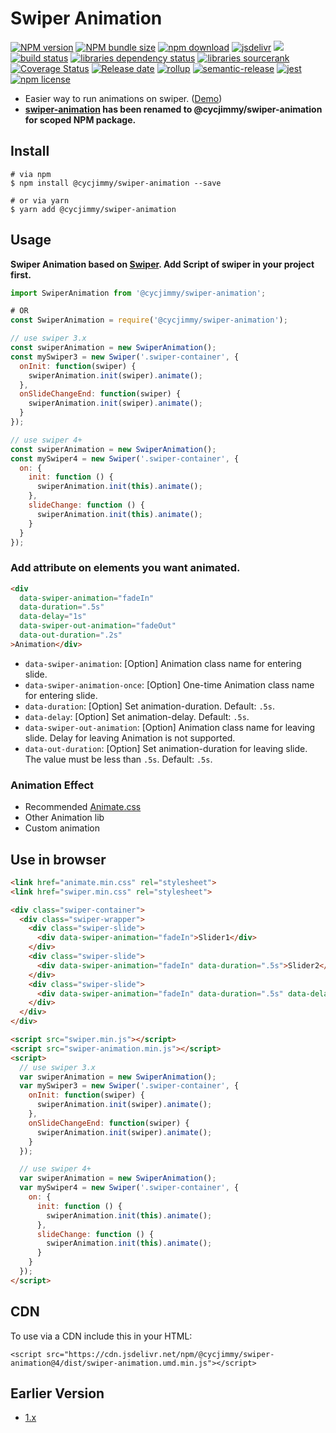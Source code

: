 # Swiper Animation
[![NPM version][npm-image]][npm-url]
[![NPM bundle size][npm-bundle-size-image]][npm-url]
[![npm download][download-image]][download-url]
[![jsdelivr][jsdelivr-image]][jsdelivr-url]
![][workflows-badge-image]
[![build status][travis-image]][travis-url]
[![libraries dependency status][libraries-status-image]][libraries-status-url]
[![libraries sourcerank][libraries-sourcerank-image]][libraries-sourcerank-url]
[![Coverage Status][coverage-image]][coverage-url]
[![Release date][release-date-image]][release-url]
[![rollup][rollup-image]][rollup-url]
[![semantic-release][semantic-image]][semantic-url]
[![jest][jest-image]][jest-url]
[![npm license][license-image]][download-url]

* Easier way to run animations on swiper. ([Demo][github-pages-url])
* **[swiper-animation](https://github.com/cycdpo/swiper-animation) has been renamed to @cycjimmy/swiper-animation for scoped NPM package.**

## Install
```shell
# via npm
$ npm install @cycjimmy/swiper-animation --save

# or via yarn
$ yarn add @cycjimmy/swiper-animation
```

## Usage
**Swiper Animation based on [Swiper](https://github.com/nolimits4web/Swiper). Add Script of swiper in your project first.**

```javascript
import SwiperAnimation from '@cycjimmy/swiper-animation';

# OR
const SwiperAnimation = require('@cycjimmy/swiper-animation');

// use swiper 3.x
const swiperAnimation = new SwiperAnimation();
const mySwiper3 = new Swiper('.swiper-container', {
  onInit: function(swiper) {
    swiperAnimation.init(swiper).animate();
  },
  onSlideChangeEnd: function(swiper) {
    swiperAnimation.init(swiper).animate();
  }
});

// use swiper 4+
const swiperAnimation = new SwiperAnimation();
const mySwiper4 = new Swiper('.swiper-container', {
  on: {
    init: function () {
      swiperAnimation.init(this).animate();
    },
    slideChange: function () {
      swiperAnimation.init(this).animate();
    }
  }
});
```

### Add attribute on elements you want animated.
```html
<div 
  data-swiper-animation="fadeIn" 
  data-duration=".5s" 
  data-delay="1s" 
  data-swiper-out-animation="fadeOut"
  data-out-duration=".2s"
>Animation</div>
```

* `data-swiper-animation`: [Option] Animation class name for entering slide.
* `data-swiper-animation-once`: [Option] One-time Animation class name for entering slide.
* `data-duration`: [Option] Set animation-duration. Default: `.5s`.
* `data-delay`: [Option] Set animation-delay. Default: `.5s`.
* `data-swiper-out-animation`: [Option] Animation class name for leaving slide. Delay for leaving Animation is not supported.
* `data-out-duration`: [Option] Set animation-duration for leaving slide. The value must be less than `.5s`. Default: `.5s`.

### Animation Effect
* Recommended [Animate.css](https://github.com/daneden/animate.css)
* Other Animation lib
* Custom animation

## Use in browser
```html
<link href="animate.min.css" rel="stylesheet">
<link href="swiper.min.css" rel="stylesheet">

<div class="swiper-container">
  <div class="swiper-wrapper">
    <div class="swiper-slide">
      <div data-swiper-animation="fadeIn">Slider1</div>
    </div>
    <div class="swiper-slide">
      <div data-swiper-animation="fadeIn" data-duration=".5s">Slider2</div>
    </div>
    <div class="swiper-slide">
      <div data-swiper-animation="fadeIn" data-duration=".5s" data-delay="1s">Slider3</div>
    </div>
  </div>
</div>

<script src="swiper.min.js"></script>
<script src="swiper-animation.min.js"></script>
<script>
  // use swiper 3.x
  var swiperAnimation = new SwiperAnimation();
  var mySwiper3 = new Swiper('.swiper-container', {
    onInit: function(swiper) {
      swiperAnimation.init(swiper).animate();
    },
    onSlideChangeEnd: function(swiper) {
      swiperAnimation.init(swiper).animate();
    }
  });

  // use swiper 4+
  var swiperAnimation = new SwiperAnimation();
  var mySwiper4 = new Swiper('.swiper-container', {
    on: {
      init: function () {
        swiperAnimation.init(this).animate();
      },
      slideChange: function () {
        swiperAnimation.init(this).animate();
      }
    }
  });
</script>
```

## CDN
To use via a CDN include this in your HTML:
```text
<script src="https://cdn.jsdelivr.net/npm/@cycjimmy/swiper-animation@4/dist/swiper-animation.umd.min.js"></script>
```

## Earlier Version
* [1.x](https://github.com/cycdpo/swiper-animation/tree/1.x)

<!-- Links: -->
[npm-image]: https://img.shields.io/npm/v/@cycjimmy/swiper-animation
[npm-url]: https://npmjs.org/package/@cycjimmy/swiper-animation
[npm-bundle-size-image]: https://img.shields.io/bundlephobia/min/@cycjimmy/swiper-animation

[download-image]: https://img.shields.io/npm/dt/@cycjimmy/swiper-animation
[download-url]: https://npmjs.org/package/@cycjimmy/swiper-animation

[jsdelivr-image]: https://img.shields.io/jsdelivr/npm/hy/@cycjimmy/swiper-animation
[jsdelivr-url]: https://www.jsdelivr.com/package/npm/@cycjimmy/swiper-animation

[workflows-badge-image]: https://github.com/cycjimmy/swiper-animation/workflows/Test%20CI/badge.svg
[travis-image]: https://img.shields.io/travis/cycjimmy/swiper-animation
[travis-url]: https://travis-ci.org/cycjimmy/swiper-animation

[libraries-status-image]: https://img.shields.io/librariesio/release/npm/@cycjimmy/swiper-animation
[libraries-sourcerank-image]: https://img.shields.io/librariesio/sourcerank/npm/@cycjimmy/swiper-animation
[libraries-status-url]: https://libraries.io/github/cycjimmy/swiper-animation
[libraries-sourcerank-url]: https://libraries.io/npm/@cycjimmy%2Fswiper-animation

[coverage-image]: https://img.shields.io/coveralls/github/cycjimmy/swiper-animation
[coverage-url]: https://coveralls.io/github/cycjimmy/swiper-animation

[release-date-image]: https://img.shields.io/github/release-date/cycjimmy/swiper-animation
[release-url]: https://github.com/cycjimmy/swiper-animation/releases

[rollup-image]: https://img.shields.io/github/package-json/dependency-version/cycjimmy/swiper-animation/dev/rollup
[rollup-url]: https://github.com/rollup/rollup

[semantic-image]: https://img.shields.io/badge/%20%20%F0%9F%93%A6%F0%9F%9A%80-semantic--release-e10079.svg
[semantic-url]: https://github.com/semantic-release/semantic-release

[jest-image]: https://img.shields.io/badge/tested_with-jest-99424f.svg
[jest-url]: https://github.com/facebook/jest

[license-image]: https://img.shields.io/npm/l/@cycjimmy/swiper-animation

[github-pages-url]: https://cycjimmy.github.io/swiper-animation/
